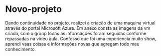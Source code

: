 # Novo-projeto
Dando continuidade no projeto, realizei a criação de uma maquina virtual através do portal Microsoft Azure.
Em anexo consta as imagens da vm criada, com o group todas as informações foram seguidas conforme repassadas na video aula.
Confesso que foi uma experiencia muito show, aprendi vaas coisas e informações novas que agregam todo meu conhecimento.
